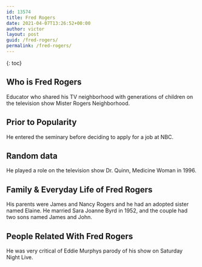 ```yaml
---
id: 13574
title: Fred Rogers
date: 2021-04-07T13:26:52+00:00
author: victor
layout: post
guid: /fred-rogers/
permalink: /fred-rogers/
---
```



{: toc}


## Who is Fred Rogers



Educator who shared his TV neighborhood with generations of children on the television show Mister Rogers Neighborhood.

                
                
                
## Prior to Popularity



He entered the seminary before deciding to apply for a job at NBC.

                
                
                
## Random data



He played a role on the television show Dr. Quinn, Medicine Woman in 1996.

                
                
                
## Family & Everyday Life of Fred Rogers



His parents were James and Nancy Rogers and he had an adopted sister named Elaine. He married Sara Joanne Byrd in 1952, and the couple had two sons named James and John.

                
                
                
## People Related With Fred Rogers



He was very critical of Eddie Murphys parody of his show on Saturday Night Live.

                
              
            
          
          
          